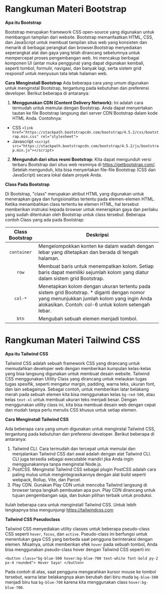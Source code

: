# Rangkuman Materi Bootstrap

**Apa itu Bootstrap**

Bootstrap merupakan framework CSS open-source yang digunakan untuk membangun tampilan dari website. Bootstrap memanfaatkan HTML, CSS, dan JavaScript untuk membuat tampilan situs web yang konsisten dan menarik di berbagai perangkat dan browser.Bootstrap menyediakan seperangkat alat dan gaya yang telah dirancang sebelumnya untuk mempercepat proses pengembangan web. Ini mencakup berbagai komponen UI (antar muka pengguna) yang dapat digunakan kembali, seperti tombol, formulir, navigasi, dan banyak lagi, serta sistem grid responsif untuk menyusun tata letak halaman web.


**Cara Menginstall Bootstrap**
Ada beberapa cara yang umum digunakan untuk menginstal Bootstrap, tergantung pada kebutuhan dan preferensi developer. Berikut beberapa di antaranya:
1. **Menggunakan CDN (Content Delivery Network):**
Ini adalah cara termudah untuk memulai dengan Bootstrap. Anda dapat menyertakan tautan ke file Bootstrap langsung dari server CDN Bootstrap dalam kode HTML Anda. Contohnya:
- CSS
`<link href="https://stackpath.bootstrapcdn.com/bootstrap/4.5.2/css/bootstrap.min.css" rel="stylesheet">`
- Javascript
`<script src="https://stackpath.bootstrapcdn.com/bootstrap/4.5.2/js/bootstrap.min.js"></script>`

2. **Mengunduh dari situs resmi Bootstrap:**
Kita dapat mengunduh versi terbaru Bootstrap dari situs web resminya di https://getbootstrap.com/. Setelah mengunduh, kita bisa menyertakan file-file Bootstrap (CSS dan JavaScript) secara lokal dalam proyek Anda.


**Class Pada Bootstrap**

Di Bootstrap, "class" merupakan atribut HTML yang digunakan untuk menerapkan gaya dan fungsionalitas tertentu pada elemen-elemen HTML. Ketika menambahkan class tertentu ke elemen HTML, hal tersebut memberikan instruksi kepada browser untuk menerapkan gaya dan perilaku yang sudah ditentukan oleh Bootstrap untuk class tersebut. Beberapa contoh Class yang ada pada Bootstrap: 

| Class Bootstrap | Deskripsi |
| :---: | ------------- |
| `container`  | Mengelompokkan konten ke dalam wadah dengan lebar yang ditetapkan dan berada di tengah halaman. |
| `row` | Membuat baris untuk menempatkan kolom. Setiap baris dapat memiliki sejumlah kolom yang diatur dalam sistem grid Bootstrap. |
| `col-*` | Menetapkan kolom dengan ukuran tertentu pada sistem grid Bootstrap. * diganti dengan nomor yang menunjukkan jumlah kolom yang ingin Anda alokasikan. Contoh: col-6 untuk kolom setengah lebar. |
| `btn` | Mengubah sebuah elemen menjadi tombol. |



# Rangkuman Materi Tailwind CSS

**Apa itu Tailwind CSS**

 Tailwind CSS adalah sebuah framework CSS yang dirancang untuk memudahkan developer web dengan memberikan kumpulan kelas-kelas yang bisa langsung digunakan untuk membuat desain website. Tailwind CSS menggunakan Utility Class yang dirancang untuk melaukan tugas tugas spesifik, seperti mengatur margin, padding, warna teks, ukuran font, dan lain sebagainya. Sebagai contoh, untuk memberikan latar belakang merah pada sebuah elemen kita bisa menggunakan kelas `bg-red-500`, atau kelas `text-xl` untuk membuat ukuran teks menjadi besar. Dengan menggunakan utility class ini, kita bisa membuat desain web dengan cepat dan mudah tanpa perlu menulis CSS khusus untuk setiap elemen.

**Cara Menginstall Tailwind CSS**

Ada beberapa cara yang umum digunakan untuk menginstal Tailwind CSS, tergantung pada kebutuhan dan preferensi developer. Berikut beberapa di antaranya:
1. Tailwind CLI.
Cara termudah dan tercepat untuk memulai dan menjalankan Tailwind CSS dari awal adalah dengan alat Tailwind CLI. CLI juga tersedia sebagai executable mandiri jika Anda ingin menggunakannya tanpa menginstal Node.js.
2. PostCSS. 
Menginstal Tailwind CSS sebagai plugin PostCSS adalah cara paling mulus untuk mengintegrasikannya dengan alat build seperti webpack, Rollup, Vite, dan Parcel.
3. Play CDN. 
Gunakan Play CDN untuk mencoba Tailwind langsung di browser tanpa langkah pembuatan apa pun. Play CDN dirancang untuk tujuan pengembangan saja, dan bukan pilihan terbaik untuk produksi.

itulah beberapa cara untuk menginstall Tailwind CSS. Untuk lebih lengkapnya bisa mengunjungi https://tailwindcss.com


**Tailwind CSS Pseudoclass**

Tailwind CSS menyediakan utility classes untuk beberapa pseudo-class CSS seperti `hover`, `focus`, dan `active`. Pseudo-class ini berfungsi untuk menentukan gaya CSS yang berbeda saat pengguna berinteraksi dengan elemen. Misalnya, untuk memberikan efek `hover` pada sebuah tombol, Anda bisa menggunakan pseudo-class hover dengan Tailwind CSS seperti ini:

`<button class="bg-blue-500 hover:bg-blue-700 text-white font-bold py-2 px-4 rounded">
  Hover Saya!
</button>`

Pada contoh di atas, saat pengguna mengarahkan kursor mouse ke tombol tersebut, warna latar belakangnya akan berubah dari biru muda `bg-blue-500` menjadi biru tua `bg-blue-700` karena kita menggunakan class `hover:bg-blue-700`.

